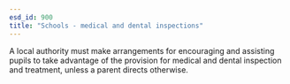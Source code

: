 ```yaml
---
esd_id: 900
title: "Schools - medical and dental inspections"
---
```


A local authority must make arrangements for encouraging and assisting pupils to take advantage of the provision for medical and dental inspection and treatment, unless a parent directs otherwise.

